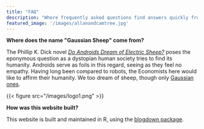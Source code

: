 ```yaml
---
title: "FAQ"
description: "Where frequently asked questions find answers quickly from asinine quixotes."
featured_image: '/images/allanandcamtree.jpg'
---
```

**Where does the name "Gaussian Sheep" come from?**

The Phillip K. Dick novel [_Do Androids Dream of Electric Sheep?_](https://en.wikipedia.org/wiki/Do_Androids_Dream_of_Electric_Sheep%3F) poses the eponymous question as a dystopian human society tries to find its humanity. Androids serve as foils in this regard, seeing as they feel no empathy. Having long been compared to robots, the Economists here would like to affirm their humanity. We too dream of sheep, though only [Gaussian ones](https://en.wikipedia.org/wiki/Normal_distribution).

{{< figure src="/images/logo1.png" >}}

**How was this website built?**

This website is built and maintained in R, using the [blogdown package](https://bookdown.org/yihui/blogdown/).